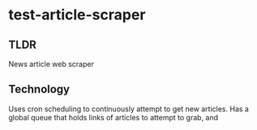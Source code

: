 # test-article-scraper
## TLDR
News article web scraper

## Technology
Uses cron scheduling to continuously attempt to get new articles. Has a global queue that holds links of articles to attempt to grab, and 